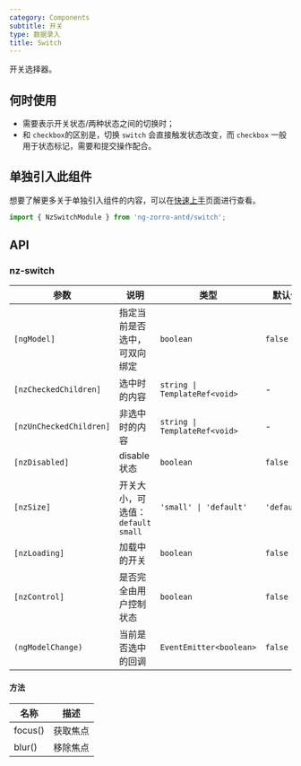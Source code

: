 ```yaml
---
category: Components
subtitle: 开关
type: 数据录入
title: Switch
---
```


开关选择器。

## 何时使用

- 需要表示开关状态/两种状态之间的切换时；
- 和 `checkbox`的区别是，切换 `switch` 会直接触发状态改变，而 `checkbox` 一般用于状态标记，需要和提交操作配合。

## 单独引入此组件

想要了解更多关于单独引入组件的内容，可以在[快速上手](/docs/getting-started/zh#单独引入某个组件)页面进行查看。

```ts
import { NzSwitchModule } from 'ng-zorro-antd/switch';
```

## API

### nz-switch

| 参数 | 说明 | 类型 | 默认值 |
| --- | --- | --- | --- |
| `[ngModel]` | 指定当前是否选中，可双向绑定 | `boolean` | `false` |
| `[nzCheckedChildren]` | 选中时的内容 | `string \| TemplateRef<void>` | - |
| `[nzUnCheckedChildren]` | 非选中时的内容 | `string \| TemplateRef<void>` | - |
| `[nzDisabled]` | disable 状态 | `boolean` | `false` |
| `[nzSize]` | 开关大小，可选值：`default` `small` | `'small' \| 'default'` | `'default'` |
| `[nzLoading]` | 加载中的开关 | `boolean` | `false` |
| `[nzControl]` | 是否完全由用户控制状态 | `boolean` | `false` |
| `(ngModelChange)` | 当前是否选中的回调 | `EventEmitter<boolean>` | `false` |

#### 方法

| 名称 | 描述 |
| ---- | ----------- |
| focus() | 获取焦点 |
| blur() | 移除焦点 |
